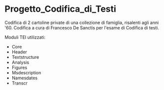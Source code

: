 # Progetto_Codifica_di_Testi

Codifica di 2 cartoline private di una collezione di famiglia, risalenti agli anni '60. Codifica a cura di Francesco De Sanctis per l'esame di Codifica di testi.

Moduli TEI utilizzati:
- Core
- Header
- Textstructure
- Analysis
- Figures
- Msdescription
- Namesdates
- Transcr